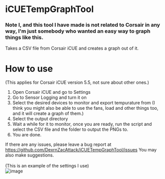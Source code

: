 # iCUETempGraphTool
### Note I, and this tool I have made is not related to Corsair in any way, I'm just somebody who wanted an easy way to graph things like this.
Takes a CSV file from Corsair iCUE and creates a graph out of it.

# How to use
(This applies for Corsair iCUE version 5.5, not sure about other ones.)

1. Open Corsair iCUE and go to Settings
2. Go to Sensor Logging and turn it on
3. Select the desired devices to monitor and export tempurature from (I think you might also be able to use the fans, load and other things too, and it will create a graph of them.)
4. Select the output directory <br>
5. Wait a while for it to monitor, once you are ready, run the script and select the CSV file and the folder to output the PNGs to.
6. You are done.

If there are any issues, please leave a bug report at https://github.com/DexrnZacAttack/iCUETempGraphTool/issues
You may also make suggestions.
<br>
<br>
(This is an example of the settings I use) 
<br>
![image](https://github.com/DexrnZacAttack/iCUETempGraphTool/assets/60078656/50c61664-98f5-4c80-9242-d826e8f1f360)
